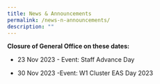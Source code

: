 ```yaml
---
title: News & Announcements
permalink: /news-n-announcements/
description: ""
---
```

**Closure of General Office on these dates:**
* 23 Nov 2023  -
Event: Staff Advance Day

* 30 Nov 2023
	-Event: W1 Cluster EAS Day 2023
